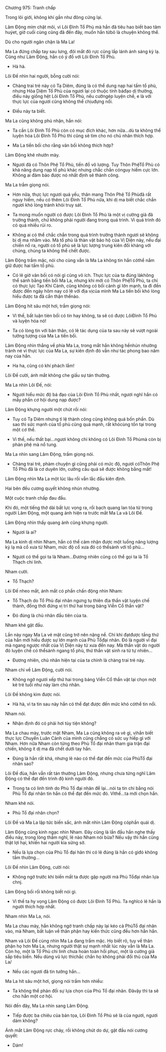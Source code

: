 




Chương 975: Tranh chấp


Trong lôi giới, không khí gần như đông cứng lại.

Lâm Động mím chặt môi, vì Lôi Đình Tổ Phù mà hắn đã tiêu hao biết bao tâm huýet, giờ cuối cùng cũng đã đến đây, muốn hắn từbỏ là chuyện không thể.

Dù cho người ngăn chặn là Ma La!

Ma La đứng chắp tay sau lưng, đôi mắt đỏ rực cũng lấp lánh ánh sáng kỳ lạ. Cũng như Lâm Động, hắn có ý đồ với Lôi Đình Tổ Phù.

- Hà hà.

Lôi Đế nhìn hai người, bỗng cười nói:

- Chàng trai trẻ này có Tạ Diêm, đúng là có thể dung nạp hai tấm tổ phù, nhưng Hỏa Diệm Tổ Phù của ngươi lại có thuộc tính báđạo dị thường, điều này giống hệt Lôi Đình Tổ Phù, nếu cưỡngép luyện chế, e là với thực lực của ngươi cũng không thể chịuđựng nổi.

- Điều này ta biết.

Ma La cũng không phủ nhận, hắn nói:

- Ta cần Lôi Đình Tổ Phù còn có mục đích khác, hơn nữa…dù ta không thể luyện hóa Lôi Đình Tổ Phù thì cũng sẽ tìm cho nó chủ nhân thích hợp.

- Ma La tiền bối cho rằng vãn bối không thích hợp?

Lâm Động khẽ nhướn mày.

- Ngươi đã có Thôn Phệ Tổ Phù, tiền đồ vô lượng. Tuy Thôn PhệTổ Phù có khả năng dung nạp tổ phù khác nhưng chắc chắn cónguy hiểm cực lớn. Không ai đảm bảo được nó nhất định sẽ thành công.

Ma La trầm giọng nói.

- Hơn nữa, thực lực ngươi quá yếu, thân mang Thôn Phệ Tổ Phùđã rất nguy hiểm, nếu có thêm Lôi Đình Tổ Phù nữa, khi dị ma biết chắc chắn ngươi khó lòng tránh khỏi truy sát.

- Ta mong muốn người có được Lôi Đình Tổ Phù là một vị cường giả đã trưởng thành, chứ không phải người đang trong quá trình. Vì quá trình đó có quá nhiều rủi ro.

- Không ai có thể chắc chắn trong quá trình trưởng thành ngươi sẽ không bị dị ma nhằm vào. Mà tổ phù là thàn vật bảo hộ của Vị Diện này, nếu đại chiến nổ ra, người có tổ phù sẽ là lực lượng trung kiên đối kháng với chúng, chúng ta không thể chết được.

Lâm Động trầm mặc, nói cho cùng vẫn là Ma La không tin hắn cóthể nắm giữ được hai tấm tổ phù.

- Có lẽ giờ vãn bối có nói gì cũng vô ích. Thực lực của ta đúng làkhông thể sánh bằng tiền bối Ma La, nhưng khi mới có Thôn PhệTổ Phù, ta chỉ có thực lực Tạo Khí Cảnh, cũng không có bối cảnh gì lớn mạnh, ta đi đến được đến ngày hôm nay có lẽ với địa vịcủa mình Ma La tiền bối khó lòng hiểu được ta đã cẩn thận thếnào.

Lâm Động hít sâu một hơi, trầm giọng nói:

- Vì thế, bất luận tièn bối có tin hay không, ta sẽ có được LôiĐình Tổ Phù và luyện hóa nó!

- Ta có lòng tin với bản thân, có lẽ tác dụng của ta sau này sẽ vượt ngoài tưởng tượng của Ma La tiền bối.

Lâm Động nhìn thẳng về phía Ma La, trong mắt hắn không hềnhún nhường tránh né vì thực lực của Ma La, sự kiên định đó vẫn như tác phong bao năm nay của hắn.

- Ha ha, cũng có khí phách lắm!

Lôi Đế cười, ánh mắt không che giấu sự tán thưởng.

Ma La nhìn Lôi Đế, nói:

- Ngươi hiểu mức độ bá đạo của Lôi Đình Tổ Phù nhất, ngươi nghĩ hắn có mấy phần cơ hội dung nạp được?

Lâm Động khựng người một chút rồi nói:

- Tuy có Tạ Diêm nhưng tỉ lệ thành công cũng không quá bốn phần. Dù sao thì sức mạnh của tổ phù cũng quá mạnh, rất khócùng tồn tại trong một cơ thể.

- Vì thế, nếu thất bại…ngươi không chỉ không có Lôi Đình Tổ Phùmà còn bị phản phệ mà nổ tung.

Ma La nhìn sang Lâm Động, trầm giọng nói.

- Chàng trai trẻ, phàm chuyện gì cũng phải có mức độ, ngươi cóThôn Phệ Tổ Phù đã là cơ duyên lớn, cưỡng cầu quá sẽ được không bằng mất!

Lâm Động nhìn Ma La một lúc lâu rồi vẫn lắc đầu kiên định.

Hai bên đều cương quyết không nhún nhường.

Một cuộc tranh chấp đau đầu.

Khi đó, một tiếng thở dài bất lực vọng ra, rồi bạch quang lan tỏa từ trong người Lâm Động, một quang ảnh hiện ra trước mắt Ma La và Lôi Đế.

Lâm Động nhìn thấy quang ảnh cũng khựng người.

- Ngươi là ai?

Ma La kinh dị nhìn Nham, hắn có thể cảm nhận được một luồng năng lượng kỳ lạ mà cổ xưa từ Nham, mức độ cổ xưa đó có thểsánh với tổ phù…

- Ngươi có thể gọi ta là Nham…Đương nhiên cũng có thể gọi ta là Tổ Thạch chi linh.

Nham cười.

- Tổ Thạch?

Lôi Đế nheo mắt, ánh mắt có phần chấn động nhìn Nham:

- Tổ Thạch do Tổ Phù đại nhân ngưng tụ thiên địa thần vật luyện chế thành, đồng thời đứng vị trí thứ hai trong bảng Viễn Cổ thần vật?

- Đó đúng là chủ nhân đầu tiên của ta.

Nham khẽ gật đầu.

Lần này ngay Ma La vẻ mặt cũng trở nên nặng nề. Chỉ khi đạtđược tầng thứ của hắn mới hiểu được sự lớn mạnh của Phù Tổđại nhân. Đó là người vĩ đại mà ngang ngược nhất của Vị Diện này từ xưa đến nay. Mà thần vật do người đó luyện chế có thểsánh ngang tổ phù, thứ thần vật sinh ra từ tự nhiên…

- Đương nhiên, chủ nhân hiện tại của ta chính là chàng trai trẻ này.

Nham chỉ về Lâm Động, cười nói.

- Không ngờ ngươi xếp thứ hai trong bảng Viễn Cổ thần vật lại chọn một kẻ trẻ tuổi như này làm chủ nhân.

Lôi Đế không kìm được nói.

- Hà hà, vì ta tin sau này hắn có thể đạt được đến mức khó cóthể tin nổi.

Nham nói.

- Nhận định đó có phải hơi tùy tiện không?

Ma La chau mày, trước mặt Nham, Ma La cũng không ra vẻ gì, vìhắn biết thực lực Chuyển Luân Cảnh của mình cũng chẳng có sức uy hiếp gì với Nham. Hơn nữa Nham còn từng theo Phù Tổ đại nhân tham gia trận đại chiến, không ít dị ma đã chết dưới tay hắn.

- Đúng là hắn rất khá, nhưng lẽ nào có thể đạt đến mức của PhùTổ đại nhân sao?

Lôi Đế đùa, hắn vẫn rất tán thưởng Lâm Động, nhưng chưa từng nghĩ Lâm Động có thể đạt đến trình độ kinh người đó.

- Trong ta có linh tính do Phù Tổ đại nhân để lại…nói ta tin chi bằng nói Phù Tổ đại nhân tin hắn có thể đạt đến mức đó. Vìthế…ta mới chọn hắn.

Nham khẽ nói.

- Phù Tổ đại nhân chọn?

Lôi Đế và Ma La lập tức biến sắc, ánh mắt nhìn Lâm Động cóphần quái dị.

Lâm Động cũng kinh ngạc nhìn Nham. Đây cũng là lần đầu hắn nghe thấy điều này, trong lòng thầm nghĩ, lẽ nào Nham nói bừa? Nếu vậy thì hắn cũng thật lợi hại, khiến hai người kia sừng sờ.

- Nếu là lựa chọn của Phù Tổ đại hân thì có lẽ đúng là hắn có gìđó không tầm thường…

Lôi Đế nhìn Lâm Động, cười nói:

- Không ngờ trước khi biến mất ta được gặp người mà Phù Tổđại nhân lựa chnj.

Lâm Động bối rối không biết nói gì.

- Vì thế ta hy vọng Lâm Động có được Lôi Đình Tổ Phù. Ta nghĩcó lẽ hắn là người thích hợp nhất.

Nham nhìn Ma La, nói.

Ma La chau mày, hắn không ngờ tranh chấp này lại kéo cả PhùTổ đại nhân vào, mà Nham, bất luận về thân phận hay kiến thức cũng đều hơn hẳn hắn.

Nham và Lôi Đế cùng nhìn Ma La đang trầm mặc. Họ biết rõ, tuy về thân phận họ hơn Ma La, nhưng người thật sự mạnh nhất lúc này vẫn là Ma La. Còn họ, một là Tổ Phù chi linh chưa hoàn toàn hồi phục, một là cường giả sắp tiêu biến. Nếu dùng vũ lực thìchắc chắn họ không phải đối thủ của Ma La/

- Nếu các ngươi đã tin tưởng hắn…

Ma La hít sâu một hơi, giọng nói trầm hơn nhiều:

- Ta không thể phản đối sự lựa chọn của Phù Tổ đại nhân. Đãvậy thì ta sẽ cho hắn một cơ hội.

Nói đến đây, Ma La nhìn sang Lâm Động.

- Tiếp được ba chiêu của bản tọa, Lôi Đình Tổ Phù sẽ là của ngươi, ngươi dám không?

Ánh mắt Lâm Động rực cháy, rồi không chút do dự, gật đầu nói cương quyết:

- Dám!




